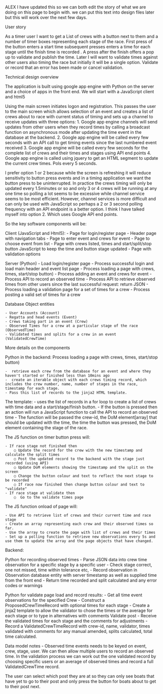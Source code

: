 ALEX I have updated this so we can both edit the story of what we are doing on this page to begin with.  we can put this text into design files later but this will work over the next few days.


User story

As a timer user I want to get a List of crews with a button next to them and a number of timer boxes representing each stage of the race. First press of the button enters a start time subsequent presses enters a time for each stage until the finish time is recorded . A press after the finish offers a pop up to validate and publish the time.   Later I will want to validate times against other users also timing the race but initially it will be a single option.  Validate or record that an error has been made or cancel validation.

Technical design overview

The application is built using google app engine with Python on the server and a choice of apps in the front end.  We will start with a JavaScript client and html5

Using the main screen initiates logon and registration.  This passes the user to the main screen which allows selection of an event and creates a list of crews about to race with current status of timing and sets up a channel to receive updates with three options:
	1. Google app engine channels will send updates from other users when they record times by calling a broadcast function on asynchronous mode after updating the time event in the database at the backend.
	2. Google app engine will be called every few seconds with an API call to get timing events since the last numbered event received
	3. Google app engine will be called every few seconds for the complete list of crews and their times and stages using API end points
	4. Google app engine is called using jquery to get an HTML segment to update the current crew times.  Pols every 5 seconds.
	
I prefer option 1 or 2 because while the screen is refreshing it will reduce sensitivity to button press events and in a timing application we want the button press to be uninterrupted.  In practice the crews timing will only be updated every 1.5minutes or so and only 3 or 4 crews will be running at any one time so polling a lot seems to be excessive while channel service seems to be most efficient.  However, channel services is more difficult and can only be used with JavaScript so perhaps a 2 or 3 second polling frequency with an API endpoint is a better option.  I think I have talked myself into option 2. Which uses Google API end points.

So the key software components will be:

Client (JavaScript and Html5):
	- Page for login/register page
	- Header page with navigation tabs 
	- Page to enter event and crews for event
	- Page to choose event from list
	- Page with crews listed, times and start/split/stop button JavaScript to keep the time and button stage updated
	- Page with validation options

Server (Python)
	- Load login/register page
	- Process successful login and load main header and event list page
	- Process loading a page with crews, times, start/stop button)
	- Process adding an event and crews for event
	- Process API to record an observed time
	- Process API to retrieve observed times from other users since the last successful  request: return JSON
	- Process loading a validation page for a set of times for a crew
	- Process posting a valid set of times for a crew

Database Object entities

	- User Accounts (Account)
	- Regatta and head events (Event)
	- Crews taking part in an event (Crew)
	- Observed Times for a crew at a particular stage of the race (ObservedTime)
	- Validated times and splits for a crew in an event (ValidatedCrewTime)


More details on the components

Python in the backend: Process loading a page with crews, times, start/stop button)

	-  retrieve each crew from the database for an event and where they haven't started or finished less than 10mins ago
	-  create an iterable object with each crews timing record, which includes the crew number, name, number of stages in the race, timestamp for each stage. 
	- Pass this list of records to the jinja2 HTML template.

The template:
	- uses the list of records in a for loop to create a list of crews with time data and a start/stage/finish button.
	-  If the button is pressed then an action will run a JavaScript function to call the API to record an observed time
	- The function will be passed the crew-id, the DoM element[array] that should be updated with the time, the time the button was pressed, the DoM element containing the stage of the race. 

The JS function on timer button press will:

	- If race stage not finished then
		○ Update the record for the crew with the new timestamp and calculate the split times
		○ Post the updated record to the backend with the stage just recorded (using API)
		○ Update DoM elements showing the timestamp and the split on the screen
		○ Change the button colour and text to reflect the next stage to be recorded
		○ If race now finished then change button colour and text to "validate"
	- If race stage at validate then
		○  Go to the validate times page
		
The JS function onload of page will:

	- Use API to retrieve list of crews and their current time and race stage
	- Create an array representing each crew and their observed times so far. 
	- Use the array to create the page with list of crews and their times
	- Set up a polling function to retrieve new observations every 5s and use them to update the array and the page objects that have changed. 
	

Backend:

Python for recording observed times
	- Parse JSON data into crew time observation for a specific stage by a specific user
	- Check stage correct, one not missed, time within tolerance etc,
	- Record observation in Observation database entity with server timestamp as well as supplied time from the front end
	- Return time recorded and split calculated and any error codes or warnings
	
Python for validate page load and record results:
	- Get all time event observations for the specified Crew
	- Construct a ProposedCrewTimeRecord with optional times for each stage
	- Create a jinja2 template to allow the validator to chose the times or the average for each stage or to type in alternatives with comments
Validate post
	- Receive the validated times for each stage and the comments for adjustments
	- Record a ValidatedCrewTimeRecord with crew-id, name, validator, times validated with comments for any manual amended, splits calculated, total time calculated.

Data model notes
	- Observed time events needs to be keyed on event, crew, stage, user.  We can then allow multiple users to record an observed time. In the validation process we can work out the one validated record by choosing specific users or an average of observed times and record a full ValidatedCrewTime record.  

The user can select which post they are at so they can only see boats that have yet to go to their post and only press the button for boats about to get to their post next.
